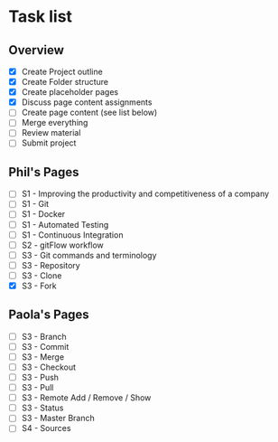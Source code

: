 # Task list

## Overview
- [x] Create Project outline
- [x] Create Folder structure
- [x] Create placeholder pages
- [x] Discuss page content assignments
- [ ] Create page content (see list below)
- [ ] Merge everything
- [ ] Review material
- [ ] Submit project

## Phil's Pages
- [ ] S1 - Improving the productivity and competitiveness of a company
- [ ] S1 - Git
- [ ] S1 - Docker
- [ ] S1 - Automated Testing
- [ ] S1 - Continuous Integration
- [ ] S2 - gitFlow workflow
- [ ] S3 - Git commands and terminology
- [ ] S3 - Repository
- [ ] S3 - Clone
- [x] S3 - Fork

## Paola's Pages
- [ ] S3 - Branch
- [ ] S3 - Commit
- [ ] S3 - Merge
- [ ] S3 - Checkout
- [ ] S3 - Push
- [ ] S3 - Pull
- [ ] S3 - Remote Add / Remove / Show
- [ ] S3 - Status
- [ ] S3 - Master Branch
- [ ] S4 - Sources
